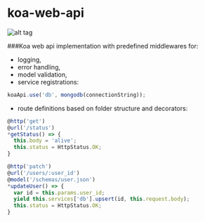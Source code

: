 # koa-web-api

![alt tag](https://encrypted-tbn3.gstatic.com/images?q=tbn:ANd9GcQrzbu0IxsmelfNdR2zTlsL1eQjU70TLJlbAGmSAL9fz4ps7jHP)

###Koa web api implementation with predefined middlewares for:
- logging,
- error handling,
- model validation,
- service registrations:
```javascript
koaApi.use('db', mongodb(connectionString));
```
- route definitions based on folder structure and decorators:

```javascript
@http('get')
@url('/status')
*getStatus() => {
  this.body = 'alive';
  this.status = HttpStatus.OK;
}

@http('patch')
@url('/users/:user_id')
@model('/schemas/user.json')
*updateUser() => {
  var id = this.params.user_id;
  yield this.services['db'].upsert(id, this.request.body);
  this.status = HttpStatus.OK;
}
```
